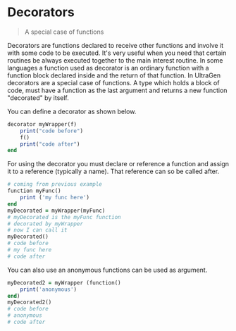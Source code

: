 # Decorators

>A special case of functions

Decorators are functions declared to receive other functions and involve it with some code to be executed. It's very useful when you need that certain routines be always executed together to the main interest routine. In some languages a function used as decorator is an ordinary function with a function block declared inside and the return of that function. In UltraGen decorators are a special case of functions. A type which holds a block of code, must have a function as the last argument and returns a new function "decorated" by itself.

You can define a decorator as shown below.

```ruby
decorator myWrapper(f)
    print("code before")
    f()
    print("code after")
end
```

For using the decorator you must declare or reference a function and assign it to a reference (typically a name). That reference can so be called after.

```ruby
# coming from previous example
function myFunc()
    print ('my func here')
end
myDecorated = myWrapper(myFunc)
# myDecorated is the myFunc function
# decorated by myWrapper
# now I can call it
myDecorated()
# code before
# my func here
# code after
```


You can also use an anonymous functions can be used as argument.

```ruby
myDecorated2 = myWrapper (function()
    print('anonymous')
end)
myDecorated2()
# code before
# anonymous
# code after
```

